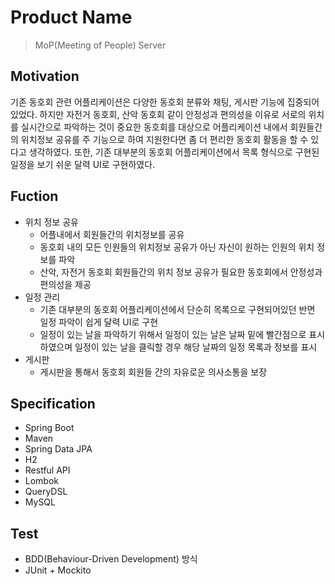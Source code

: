 # Product Name
> MoP(Meeting of People) Server

## Motivation
기존 동호회 관련 어플리케이션은 다양한 동호회 분류와 채팅, 게시판 기능에 집중되어 있었다. 하지만 자전거 동호회, 산악 동호회 같이 안정성과 편의성을 이유로 
서로의 위치를 실시간으로 파악하는 것이 중요한 동호회를 대상으로 어플리케이션 내에서 회원들간의 위치정보 공유를 주 기능으로 하여 지원한다면 좀 더 편리한 동호회 활동을 할 수 있다고 생각하였다. 
또한, 기존 대부분의 동호회 어플리케이션에서 목록 형식으로 구현된 일정을 보기 쉬운 달력 UI로 구현하였다.

## Fuction
* 위치 정보 공유
  + 어플내에서 회원들간의 위치정보를 공유
  + 동호회 내의 모든 인원들의 위치정보 공유가 아닌 자신이 원하는 인원의 위치 정보를 파악
  + 산악, 자전거 동호회 회원들간의 위치 정보 공유가 필요한 동호회에서 안정성과 편의성을 제공
* 일정 관리
  + 기존 대부분의 동호회 어플리케이션에서 단순히 목록으로 구현되어있던 반면 일정 파악이 쉽게 달력 UI로 구현
  + 일정이 있는 날을 파악하기 위해서 일정이 있는 날은 날짜 밑에 빨간점으로 표시하였으며 일정이 있는 날을 클릭할 경우 해당 날짜의 일정 목록과 정보를 표시
* 게시판
  + 게시판을 통해서 동호회 회원들 간의 자유로운 의사소통을 보장

## Specification
* Spring Boot
* Maven
* Spring Data JPA
* H2
* Restful API
* Lombok
* QueryDSL
* MySQL

## Test
* BDD(Behaviour-Driven Development) 방식
* JUnit + Mockito 
